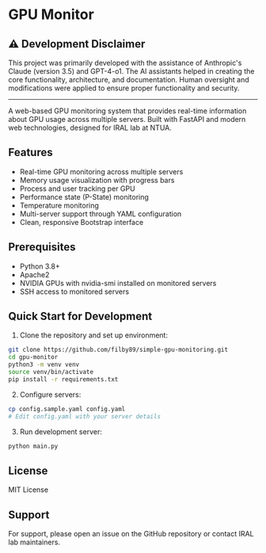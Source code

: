 # GPU Monitor

## ⚠️ Development Disclaimer
This project was primarily developed with the assistance of Anthropic's Claude (version 3.5) and GPT-4-o1. The AI assistants helped in creating the core functionality, architecture, and documentation. Human oversight and modifications were applied to ensure proper functionality and security.

---

A web-based GPU monitoring system that provides real-time information about GPU usage across multiple servers. Built with FastAPI and modern web technologies, designed for IRAL lab at NTUA.

## Features

- Real-time GPU monitoring across multiple servers
- Memory usage visualization with progress bars
- Process and user tracking per GPU
- Performance state (P-State) monitoring
- Temperature monitoring
- Multi-server support through YAML configuration
- Clean, responsive Bootstrap interface

## Prerequisites

- Python 3.8+
- Apache2
- NVIDIA GPUs with nvidia-smi installed on monitored servers
- SSH access to monitored servers

## Quick Start for Development

1. Clone the repository and set up environment:
```bash
git clone https://github.com/filby89/simple-gpu-monitoring.git
cd gpu-monitor
python3 -m venv venv
source venv/bin/activate
pip install -r requirements.txt
```

2. Configure servers:
```bash
cp config.sample.yaml config.yaml
# Edit config.yaml with your server details
```

3. Run development server:
```bash
python main.py
```


## License

MIT License

## Support

For support, please open an issue on the GitHub repository or contact IRAL lab maintainers.